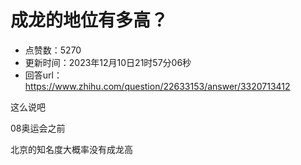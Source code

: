# 成龙的地位有多高？
- 点赞数：5270
- 更新时间：2023年12月10日21时57分06秒
- 回答url：https://www.zhihu.com/question/22633153/answer/3320713412
<body>
 <p data-pid="hPjRbzQC">这么说吧</p>
 <p data-pid="IYjBPV59">08奥运会之前</p>
 <p data-pid="GZifRLyc">北京的知名度大概率没有成龙高</p>
</body>